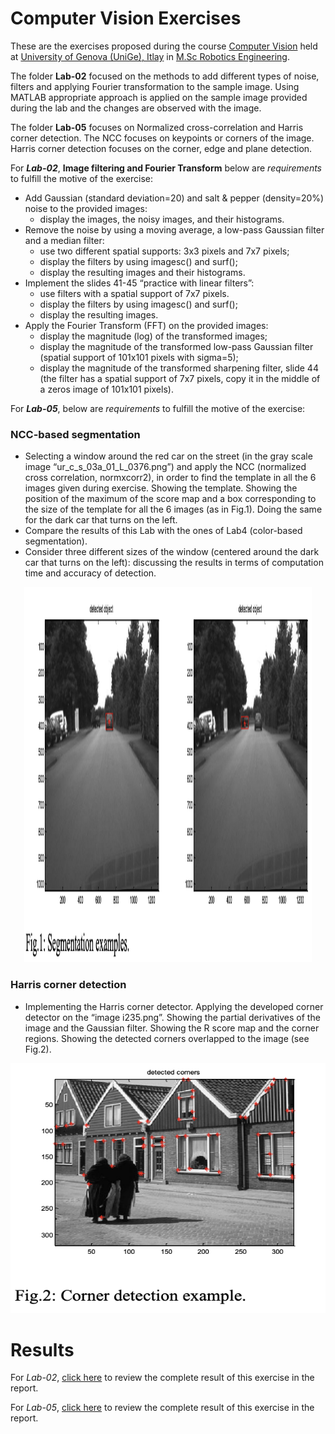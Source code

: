 # Computer Vision Exercises 

These are the exercises proposed during the course [Computer Vision](https://corsi.unige.it/en/off.f/2022/ins/60227?codcla=10635) held at [University of Genova (UniGe), Itlay](https://unige.it/en) in [M.Sc Robotics Engineering](https://corsi.unige.it/en/corsi/10635).  

The folder **Lab-02** focused on the methods to add different types of noise, filters and applying Fourier transformation to the sample image. Using MATLAB appropriate approach is applied on the sample image provided during the lab and the changes are observed with the image.

The folder **Lab-05** focuses on Normalized cross-correlation and Harris corner detection. The NCC focuses on keypoints or corners of the image. Harris corner detection focuses on the corner, edge and plane detection.

For ***Lab-02***, **Image filtering and Fourier Transform** below are *requirements* to fulfill the motive of the exercise:

* Add Gaussian (standard deviation=20) and salt & pepper (density=20%) noise to the provided images:
      <ul>
      <li>display the images, the noisy images, and their histograms.</li>
      </ul>
* Remove the noise by using a moving average, a low-pass Gaussian filter and a median filter:
      <ul>
      <li> use two different spatial supports: 3x3 pixels and 7x7 pixels; </li>
      <li> display the filters by using imagesc() and surf(); </li>
      <li> display the resulting images and their histograms. </li>
      </ul>
* Implement the slides 41-45 “practice with linear filters”:
      <ul>
      <li> use filters with a spatial support of 7x7 pixels.</li>
      <li> display the filters by using imagesc() and surf();</li>
      <li> display the resulting images.</li>
      </ul>
* Apply the Fourier Transform (FFT) on the provided images:
       <ul>
      <li> display the magnitude (log) of the transformed images;</li>
      <li> display the magnitude of the transformed low-pass Gaussian filter (spatial support of 101x101 pixels with sigma=5);</li>
      <li> display the magnitude of the transformed sharpening filter, slide 44 (the filter has a spatial support of 7x7 pixels, copy it in the middle of a zeros image of 101x101 pixels).</li>
      </ul>

For ***Lab-05***, below are *requirements* to fulfill the motive of the exercise:

### NCC-based segmentation

* Selecting a window around the red car on the street (in the gray scale image “ur_c_s_03a_01_L_0376.png”) and apply the NCC (normalized cross correlation, normxcorr2), in order to find the template in all the 6 images given during exercise. Showing the template. Showing the position of the maximum of the score map and a box corresponding to the size of the template for all the 6 images (as in Fig.1). Doing the same for the dark car that turns on the left.
* Compare the results of this Lab with the ones of Lab4 (color-based segmentation).
* Consider three different sizes of the window (centered around the dark car that turns on the left): discussing the results in terms of computation time and accuracy of detection.

<p align="center">
  <img width="460" height="600" src="https://github.com/ankurkohli007/ComputerVisionExercises/blob/35dcf7a860d1f49e0fee72e0b3c5aafb00de3852/image1.png">
</p>

### Harris corner detection

* Implementing the Harris corner detector. Applying the developed corner detector on the “image i235.png”. Showing the partial derivatives of the image and the Gaussian filter. Showing the R score map and the corner regions. Showing the detected corners overlapped to the image (see Fig.2). 

<p align="center">
  <img width="560" height="400" src="https://github.com/ankurkohli007/ComputerVisionExercises/blob/cf17bcb55aaf072ccd8c803633fb4105e4ceed69/image2.png">
</p>

# Results

For *Lab-02*, [click here](KOHLI_lab02/VATS_KOHLI_LAB02_REPORT.pdf) to review the complete result of this exercise in the report.

For *Lab-05*, [click here](KOHLI_Lab05/Report_Kohli_Vats_lab05.pdf) to review the complete result of this exercise in the report.





